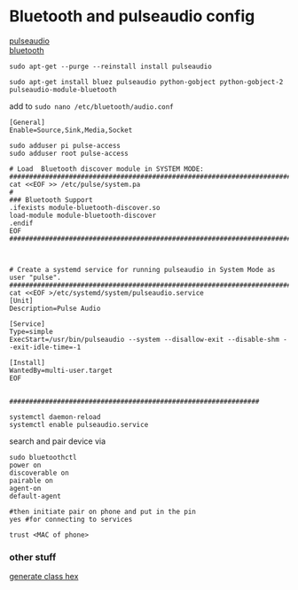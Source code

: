 # Bluetooth and pulseaudio config

[pulseaudio](https://github.com/davidedg/NAS-mod-config/blob/master/bt-sound/bt-sound-Bluez5_PulseAudio5.txt)  
[bluetooth](https://www.raspberrypi.org/forums/viewtopic.php?t=68779)  

 `sudo apt-get --purge --reinstall install pulseaudio`
 
 ```
 sudo apt-get install bluez pulseaudio python-gobject python-gobject-2 pulseaudio-module-bluetooth
 ```
 
 add to `sudo nano /etc/bluetooth/audio.conf`
 ```
 [General]
 Enable=Source,Sink,Media,Socket
 ```
 
 ```
 sudo adduser pi pulse-access
 sudo adduser root pulse-access
 ```
 
 
 ```
 # Load  Bluetooth discover module in SYSTEM MODE:
############################################################################
cat <<EOF >> /etc/pulse/system.pa
#
### Bluetooth Support
.ifexists module-bluetooth-discover.so
load-module module-bluetooth-discover
.endif
EOF
############################################################################



# Create a systemd service for running pulseaudio in System Mode as user "pulse".
############################################################################
cat <<EOF >/etc/systemd/system/pulseaudio.service
[Unit]
Description=Pulse Audio

[Service]
Type=simple
ExecStart=/usr/bin/pulseaudio --system --disallow-exit --disable-shm --exit-idle-time=-1

[Install]
WantedBy=multi-user.target
EOF


###############################################################

systemctl daemon-reload
systemctl enable pulseaudio.service
```
 
search and pair device via
 
```
sudo bluetoothctl
power on
discoverable on
pairable on
agent-on
default-agent

#then initiate pair on phone and put in the pin
yes #for connecting to services

trust <MAC of phone>  

```
 
 
 

### other stuff

[generate class hex](http://bluetooth-pentest.narod.ru/software/bluetooth_class_of_device-service_generator.html)

